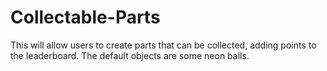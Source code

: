 # Collectable-Parts
This will allow users to create parts that can be collected, adding points to the leaderboard. The default objects are some neon balls.
